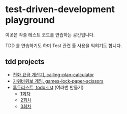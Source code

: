 # test-driven-development playground

이곳은 각종 테스트 코드를 연습하는 공간입니다.

TDD 를 연습하기도 하며 Test 관련 툴 사용을 익히기도 합니다.

## tdd projects

- [전화 요금 계산기, calling-plan-calculator](#)
- [가위바위보 게임, games-lock-paper-scissors](https://github.com/my-research/test-driven-development/tree/master/games-lock-paper-scissors)
- [투두리스트, todo-list](https://github.com/my-research/test-driven-development/tree/master/todo-list) (여러번 만들기)
  - [1회차](https://github.com/my-research/test-driven-development/tree/master/todo-list/todo-1)
  - [2회차](#)
  - [3회차](#)


